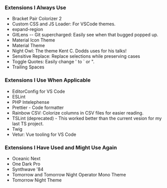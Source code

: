 ### Extensions I Always Use
- Bracket Pair Colorizer 2
- Custom CSS and JS Loader: For VSCode themes.
- expand-region
- GitLens -- Git supercharged: Easily see when that bugged popped up.
- Material Icon Theme
- Material Theme
- Night Owl: The theme Kent C. Dodds uses for his talks!
- Sensitive Replace: Replace selections while preserving cases
- Toggle Quotes: Easily change ' to ` or ".
- Trailing Spaces

### Extensions I Use When Applicable
- EditorConfig for VS Code
- ESLint
- PHP Intelephense
- Prettier - Code formatter
- Rainbow CSV: Colorize columns in CSV files for easier reading.
- TSLint (deprecated) - This worked better than the current vesion for my last TS project.
- Twig
- Vetur: Vue tooling for VS Code

### Extensions I Have Used and Might Use Again
- Oceanic Next
- One Dark Pro
- Synthwave '84
- Tomorrow and Tomorrow Night Operator Mono Theme
- Tomorrow Night Theme
